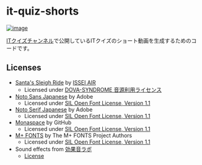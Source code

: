 # it-quiz-shorts

[![image](https://github.com/user-attachments/assets/a47f8f52-fd79-4874-a3b7-9cb16868f504)](https://www.youtube.com/channel/UCmGXjoj98-4jDsR3ebWMP7A)

[ITクイズチャンネル](https://lit.link/itquiz)で公開しているITクイズのショート動画を生成するためのコードです。

## Licenses

* [Santa's Sleigh Ride](https://dova-s.jp/bgm/play21688.html) by [ISSEI AIR](https://dova-s.jp/_contents/author/profile321.html)
  * Licensed under [DOVA-SYNDROME 音源利用ライセンス](https://dova-s.jp/_contents/license/)
* [Noto Sans Japanese](https://fonts.google.com/noto/specimen/Noto+Sans+JP) by Adobe
  * Licensed under [SIL Open Font License, Version 1.1](https://fonts.google.com/noto/specimen/Noto+Sans+JP/license)
* [Noto Serif Japanese](https://fonts.google.com/noto/specimen/Noto+Serif+JP) by Adobe
  * Licensed under [SIL Open Font License, Version 1.1](https://fonts.google.com/noto/specimen/Noto+Serif+JP/license)
* [Monaspace](https://monaspace.githubnext.com/) by GitHub
  * Licensed under [SIL Open Font License, Version 1.1](https://github.com/githubnext/monaspace/blob/main/LICENSE)
* [M+ FONTS](https://mplusfonts.github.io/) by The M+ FONTS Project Authors
  * Licensed under [SIL Open Font License, Version 1.1](https://github.com/coz-m/MPLUS_FONTS/blob/master/OFL.txt)
* Sound effects from [効果音ラボ](https://soundeffect-lab.info/)
  * [License](https://soundeffect-lab.info/faq/)

